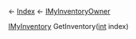 ← [Index](Api-Index) ← [IMyInventoryOwner](VRage.Game.ModAPI.Ingame.IMyInventoryOwner)

[IMyInventory](VRage.Game.ModAPI.Ingame.IMyInventory) GetInventory([int](System.Int32) index)

